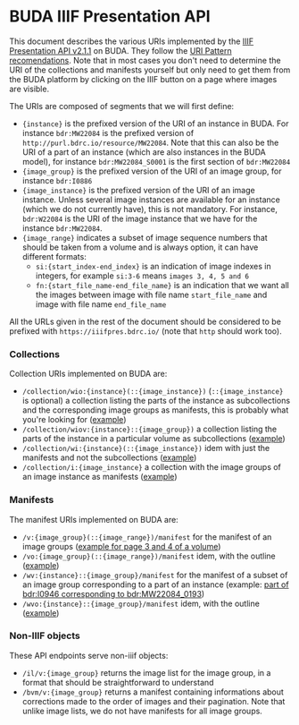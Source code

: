 # BUDA IIIF Presentation API

This document describes the various URIs implemented by the [IIIF Presentation API v2.1.1](https://iiif.io/api/presentation/2.1/) on BUDA. They follow the [URI Pattern recomendations](https://iiif.io/api/presentation/2.1/#a-summary-of-recommended-uri-patterns). Note that in most cases you don't need to determine the URI of the collections and manifests yourself but only need to get them from the BUDA platform by clicking on the IIIF button on a page where images are visible.

The URIs are composed of segments that we will first define:
- `{instance}` is the prefixed version of the URI of an instance in BUDA. For instance `bdr:MW22084` is the prefixed version of `http://purl.bdrc.io/resource/MW22084`. Note that this can also be the URI of a part of an instance (which are also instances in the BUDA model), for instance `bdr:MW22084_S0001` is the first section of `bdr:MW22084`
- `{image_group}` is the prefixed version of the URI of an image group, for instance `bdr:I0886`
- `{image_instance}` is the prefixed version of the URI of an image instance. Unless several image instances are available for an instance (which we do not currently have), this is not mandatory. For instance, `bdr:W22084` is the URI of the image instance that we have for the instance `bdr:MW22084`.
- `{image_range}` indicates a subset of image sequence numbers that should be taken from a volume and is always option, it can have different formats:
  * `si:{start_index-end_index}` is an indication of image indexes in integers, for example `si:3-6` means `images 3, 4, 5 and 6`
  * `fn:{start_file_name-end_file_name}` is an indication that we want all the images between image with file name `start_file_name` and image with file name `end_file_name`

All the URLs given in the rest of the document should be considered to be prefixed with `https://iiifpres.bdrc.io/` (note that `http` should work too).

### Collections

Collection URIs implemented on BUDA are:

- `/collection/wio:{instance}(::{image_instance})` (`::{image_instance}` is optional) a collection listing the parts of the instance as subcollections and the corresponding image groups as manifests, this is probably what you're looking for ([example](http://iiifpres.bdrc.io/collection/wio:bdr:MW22084))
- `/collection/wiov:{instance}::{image_group})` a collection listing the parts of the instance in a particular volume as subcollections ([example](http://iiifpres.bdrc.io/collection/wiov:bdr:MW23703_S0002::bdr:I1319))
- `/collection/wi:{instance}(::{image_instance})` idem with just the manifests and not the subcollections ([example](http://iiifpres.bdrc.io/collection/wi:bdr:MW22084))
- `/collection/i:{image_instance}` a collection with the image groups of an image instance as manifests ([example](http://iiifpres.bdrc.io/collection/i:bdr:W22084))

### Manifests

The manifest URIs implemented on BUDA are:

- `/v:{image_group}(::{image_range})/manifest` for the manifest of an image groups ([example for page 3 and 4 of a volume](http://iiifpres.bdrc.io/v:bdr:I0886::si:3-4/manifest))
- `/vo:{image_group}(::{image_range})/manifest` idem, with the outline ([example](http://iiifpres.bdrc.io/vo:bdr:I0891/manifest))
- `/wv:{instance}::{image_group}/manifest` for the manifest of a subset of an image group corresponding to a part of an instance (example: [part of bdr:I0946 corresponding to bdr:MW22084_0193](http://iiifpres.bdrc.io/wv:bdr:MW22084_0193::bdr:I0946/manifest))
- `/wvo:{instance}::{image_group}/manifest` idem, with the outline ([example](http://iiifpres.bdrc.io/wvo:bdr:MW22084_0193::bdr:I0946/manifest))

### Non-IIIF objects

These API endpoints serve non-iiif objects:

- `/il/v:{image_group}` returns the image list for the image group, in a format that should be straightforward to understand
- `/bvm/v:{image_group}` returns a manifest containing informations about corrections made to the order of images and their pagination. Note that unlike image lists, we do not have manifests for all image groups.
